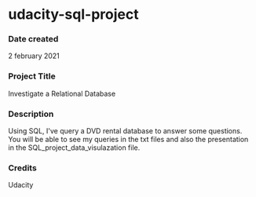 # udacity-sql-project

### Date created
2 february 2021

### Project Title
Investigate a Relational Database

### Description
Using SQL, I've query a DVD rental database to answer some questions. You will be able to see my queries in the txt files and also the presentation in the SQL_project_data_visulazation file.


### Credits
Udacity
